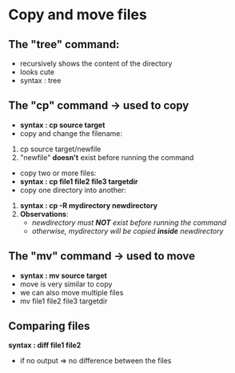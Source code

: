 # Copy and move files
## The "tree" command:
* recursively shows the content of the directory
* looks cute
* syntax : tree

## The "cp" command -> used to copy
* **syntax : cp source target**
* copy and change the filename:
1. cp source target/newfile
2. "newfile" **doesn't** exist before running the command
* copy two or more files:
* **syntax : cp file1 file2 file3 targetdir**
* copy one directory into another:
1. **syntax : cp -R mydirectory newdirectory**
2. __Observations__:
   * *newdirectory must **NOT** exist before running the command*
   * *otherwise, mydirectory will be copied **inside** newdirectory*

## The "mv" command -> used to move
* **syntax : mv source target**
* move is very similar to copy
* we can also move multiple files
* mv file1 file2 file3 targetdir

## Comparing files
**syntax : diff file1 file2**
* if no output => no difference between the files
